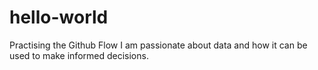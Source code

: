 # hello-world
Practising the Github Flow
I am passionate about data and how it can be used to make informed decisions.

